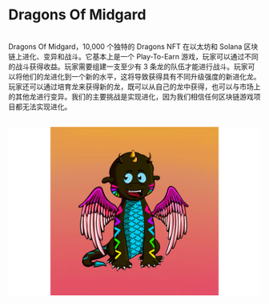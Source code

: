 # Dragons Of Midgard


​				
​				Dragons Of Midgard，10,000 个独特的 Dragons NFT 在以太坊和 Solana 区块链上进化、变异和战斗。它基本上是一个 Play-To-Earn 游戏，玩家可以通过不同的战斗获得收益。玩家需要组建一支至少有 3 条龙的队伍才能进行战斗。玩家可以将他们的龙进化到一个新的水平，这将导致获得具有不同升级强度的新进化龙。玩家还可以通过培育龙来获得新的龙，既可以从自己的龙中获得，也可以与市场上的其他龙进行变异。我们的主要挑战是实现进化，因为我们相信任何区块链游戏项目都无法实现进化。
​						
​				

![dragonsofmidgard-dapp-games-ethereum-image1_a5572970ca5db216f92f0fb1a1129713](dragonsofmidgard-dapp-games-ethereum-image1_a5572970ca5db216f92f0fb1a1129713.png)
